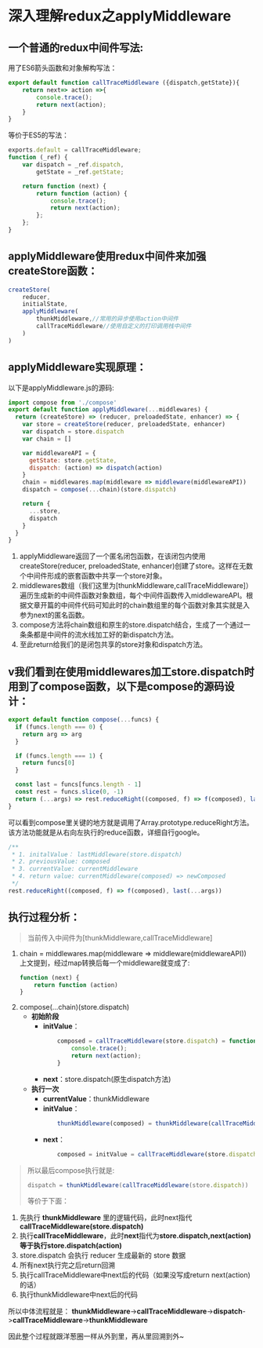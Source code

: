 # 深入理解redux之applyMiddleware

## 一个普通的redux中间件写法:

用了ES6箭头函数和对象解构写法：
```js
export default function callTraceMiddleware ({dispatch,getState}){
    return next=> action =>{
        console.trace();
        return next(action);
    }
}
```
等价于ES5的写法：
```js
exports.default = callTraceMiddleware;
function (_ref) {
    var dispatch = _ref.dispatch,
        getState = _ref.getState;

    return function (next) {
        return function (action) {
            console.trace();
            return next(action);
        };
    };
}
```

## applyMiddleware使用redux中间件来加强createStore函数：

```js
createStore(
	reducer,
	initialState,
	applyMiddleware(
		thunkMiddleware,//常用的异步使用action中间件
		callTraceMiddleware//使用自定义的打印调用栈中间件
	)
)
```

## applyMiddleware实现原理：

以下是applyMiddleware.js的源码:
```js
import compose from './compose'
export default function applyMiddleware(...middlewares) {
  return (createStore) => (reducer, preloadedState, enhancer) => {
    var store = createStore(reducer, preloadedState, enhancer)
    var dispatch = store.dispatch
    var chain = []

    var middlewareAPI = {
      getState: store.getState,
      dispatch: (action) => dispatch(action)
    }
    chain = middlewares.map(middleware => middleware(middlewareAPI))
    dispatch = compose(...chain)(store.dispatch)

    return {
      ...store,
      dispatch
    }
  }
}
```

1. applyMiddleware返回了一个匿名闭包函数，在该闭包内使用createStore(reducer, preloadedState, enhancer)创建了store。这样在无数个中间件形成的嵌套函数中共享一个store对象。
2. middlewares数组（我们这里为[thunkMiddleware,callTraceMiddleware]）遍历生成新的中间件函数对象数组，每个中间件函数传入middlewareAPI。根据文章开篇的中间件代码可知此时的chain数组里的每个函数对象其实就是入参为next的匿名函数。
3. compose方法将chain数组和原生的store.dispatch结合，生成了一个通过一条条都是中间件的流水线加工好的新dispatch方法。
4. 至此return给我们的是闭包共享的store对象和dispatch方法。

## v我们看到在使用middlewares加工store.dispatch时用到了compose函数，以下是compose的源码设计：
```js
export default function compose(...funcs) {
  if (funcs.length === 0) {
    return arg => arg
  }

  if (funcs.length === 1) {
    return funcs[0]
  }

  const last = funcs[funcs.length - 1]
  const rest = funcs.slice(0, -1)
  return (...args) => rest.reduceRight((composed, f) => f(composed), last(...args))
}
```

可以看到compose里关键的地方就是调用了Array.prototype.reduceRight方法。该方法功能就是从右向左执行的reduce函数，详细自行google。
```js
/**
 * 1. initalValue： lastMiddleware(store.dispatch)
 * 2. previousValue: composed
 * 3. currentValue: currentMiddleware
 * 4. return value: currentMiddleware(composed) => newComposed
 */
rest.reduceRight((composed, f) => f(composed), last(...args))
```

## 执行过程分析：
> 当前传入中间件为[thunkMiddleware,callTraceMiddleware]

1. chain = middlewares.map(middleware => middleware(middlewareAPI)) 上文提到，经过map转换后每一个middleware就变成了:
	```js
	function (next) {
		return function (action) 
	}
	```
2. compose(…chain)(store.dispatch)
	- **初始阶段**
    	- **initValue**：
  			```js
				composed = callTraceMiddleware(store.dispatch) = function (action) {
					console.trace();
					return next(action);
				}
			```
		- **next**：store.dispatch(原生dispatch方法)
	- **执行一次**
    	- **currentValue**：thunkMiddleware
    	- **initValue**：
  			```js
				thunkMiddleware(composed) = thunkMiddleware(callTraceMiddleware(store.dispatch))
			```
		- **next**：
  			```js
				composed = initValue = callTraceMiddleware(store.dispatch)
			```
> 所以最后compose执行就是:
> ```js
> dispatch = thunkMiddleware(callTraceMiddleware(store.dispatch))
> ```
> 等价于下面：

1. 先执行 **thunkMiddleware** 里的逻辑代码，此时next指代 **callTraceMiddleware(store.dispatch)**
2. 执行**callTraceMiddleware**，此时**next**指代为**store.dispatch,next(action)**等于执行**store.dispatch(action)**
3. store.dispatch 会执行 reducer 生成最新的 store 数据
4. 所有next执行完之后return回溯
5. 执行callTraceMiddleware中next后的代码（如果没写成return next(action)的话）
6. 执行thunkMiddleware中next后的代码

所以中体流程就是：
**thunkMiddleware**->**callTraceMiddleware**->**dispatch**->**callTraceMiddleware**->**thunkMiddleware**

因此整个过程就跟洋葱圈一样从外到里，再从里回溯到外~